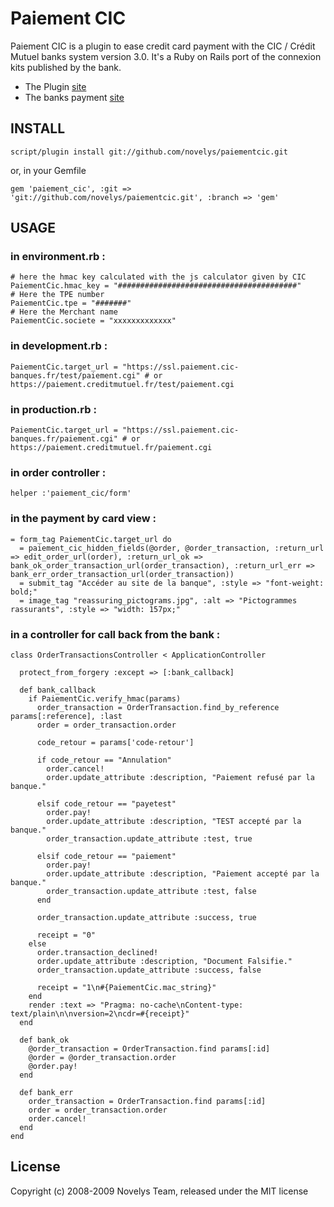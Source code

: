 # Paiement CIC

Paiement CIC is a plugin to ease credit card payment with the CIC / Crédit Mutuel banks system version 3.0.
It's a Ruby on Rails port of the connexion kits published by the bank.

* The Plugin [site](http://github.com/novelys/cicpayment)
* The banks payment [site](http://www.cmcicpaiement.fr)


## INSTALL

    script/plugin install git://github.com/novelys/paiementcic.git

or, in your Gemfile

    gem 'paiement_cic', :git => 'git://github.com/novelys/paiementcic.git', :branch => 'gem'

## USAGE

### in environment.rb :

    # here the hmac key calculated with the js calculator given by CIC
    PaiementCic.hmac_key = "########################################"
    # Here the TPE number
    PaiementCic.tpe = "#######"
    # Here the Merchant name
    PaiementCic.societe = "xxxxxxxxxxxxx"

### in development.rb :

    PaiementCic.target_url = "https://ssl.paiement.cic-banques.fr/test/paiement.cgi" # or https://paiement.creditmutuel.fr/test/paiement.cgi

### in production.rb :

    PaiementCic.target_url = "https://ssl.paiement.cic-banques.fr/paiement.cgi" # or https://paiement.creditmutuel.fr/paiement.cgi

### in order controller :

    helper :'paiement_cic/form'

### in the payment by card view :

    = form_tag PaiementCic.target_url do
      = paiement_cic_hidden_fields(@order, @order_transaction, :return_url => edit_order_url(order), :return_url_ok => bank_ok_order_transaction_url(order_transaction), :return_url_err => bank_err_order_transaction_url(order_transaction))
      = submit_tag "Accéder au site de la banque", :style => "font-weight: bold;"
      = image_tag "reassuring_pictograms.jpg", :alt => "Pictogrammes rassurants", :style => "width: 157px;"

### in a controller for call back from the bank :

    class OrderTransactionsController < ApplicationController

      protect_from_forgery :except => [:bank_callback]

      def bank_callback
        if PaiementCic.verify_hmac(params)
          order_transaction = OrderTransaction.find_by_reference params[:reference], :last
          order = order_transaction.order

          code_retour = params['code-retour']

          if code_retour == "Annulation"
            order.cancel!
            order.update_attribute :description, "Paiement refusé par la banque."

          elsif code_retour == "payetest"
            order.pay!
            order.update_attribute :description, "TEST accepté par la banque."
            order_transaction.update_attribute :test, true

          elsif code_retour == "paiement"
            order.pay!
            order.update_attribute :description, "Paiement accepté par la banque."
            order_transaction.update_attribute :test, false
          end

          order_transaction.update_attribute :success, true
      
          receipt = "0"
        else
          order.transaction_declined!
          order.update_attribute :description, "Document Falsifie."
          order_transaction.update_attribute :success, false

          receipt = "1\n#{PaiementCic.mac_string}"
        end
        render :text => "Pragma: no-cache\nContent-type: text/plain\n\nversion=2\ncdr=#{receipt}"
      end

      def bank_ok
        @order_transaction = OrderTransaction.find params[:id]
        @order = @order_transaction.order
        @order.pay!
      end

      def bank_err
        order_transaction = OrderTransaction.find params[:id]
        order = order_transaction.order
        order.cancel!
      end
    end



## License
Copyright (c) 2008-2009 Novelys Team, released under the MIT license
